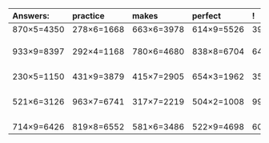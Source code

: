 | Answers: | practice | makes | perfect | ! |
| :--- | :--- | :--- | :--- | :--- |
| 870×5=4350 | 278×6=1668 | 663×6=3978 | 614×9=5526 | 397×9=3573 | 
|   |   |   |   |   | 
|   |   |   |   |   | 
|   |   |   |   |   | 
| 933×9=8397 | 292×4=1168 | 780×6=4680 | 838×8=6704 | 644×6=3864 | 
|   |   |   |   |   | 
|   |   |   |   |   | 
|   |   |   |   |   | 
|   |   |   |   |   | 
| 230×5=1150 | 431×9=3879 | 415×7=2905 | 654×3=1962 | 359×5=1795 | 
|   |   |   |   |   | 
|   |   |   |   |   | 
|   |   |   |   |   | 
|   |   |   |   |   | 
| 521×6=3126 | 963×7=6741 | 317×7=2219 | 504×2=1008 | 991×2=1982 | 
|   |   |   |   |   | 
|   |   |   |   |   | 
|   |   |   |   |   | 
|   |   |   |   |   | 
| 714×9=6426 | 819×8=6552 | 581×6=3486 | 522×9=4698 | 609×6=3654 | 
